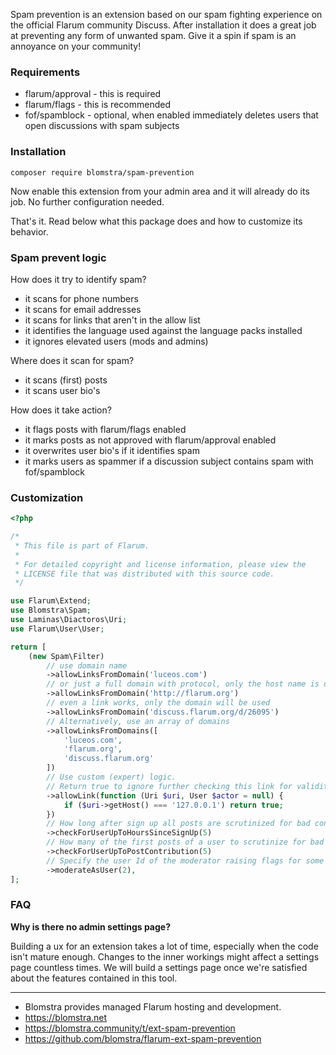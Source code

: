 Spam prevention is an extension based on our spam fighting experience on the official Flarum community Discuss. After installation it does a great job at preventing any form of unwanted spam. Give it a spin if spam is an annoyance on your community!

### Requirements

- flarum/approval - this is required
- flarum/flags - this is recommended
- fof/spamblock - optional, when enabled immediately deletes users that open discussions with spam subjects

### Installation

```
composer require blomstra/spam-prevention
```

Now enable this extension from your admin area and it will already do its job. No further configuration needed.

That's it. Read below what this package does and how to customize its behavior.

### Spam prevent logic

How does it try to identify spam?

- it scans for phone numbers
- it scans for email addresses
- it scans for links that aren't in the allow list
- it identifies the language used against the language packs installed
- it ignores elevated users (mods and admins)

Where does it scan for spam?

- it scans (first) posts
- it scans user bio's

How does it take action?

- it flags posts with flarum/flags enabled
- it marks posts as not approved with flarum/approval enabled
- it overwrites user bio's if it identifies spam
- it marks users as spammer if a discussion subject contains spam with fof/spamblock

### Customization

```php
<?php

/*
 * This file is part of Flarum.
 *
 * For detailed copyright and license information, please view the
 * LICENSE file that was distributed with this source code.
 */

use Flarum\Extend;
use Blomstra\Spam;
use Laminas\Diactoros\Uri;
use Flarum\User\User;

return [
    (new Spam\Filter)
        // use domain name
        ->allowLinksFromDomain('luceos.com')
        // or just a full domain with protocol, only the host name is used
        ->allowLinksFromDomain('http://flarum.org')
        // even a link works, only the domain will be used
        ->allowLinksFromDomain('discuss.flarum.org/d/26095')
        // Alternatively, use an array of domains
        ->allowLinksFromDomains([
            'luceos.com',
            'flarum.org',
            'discuss.flarum.org'
        ])
        // Use custom (expert) logic.
        // Return true to ignore further checking this link for validity.
        ->allowLink(function (Uri $uri, User $actor = null) {
            if ($uri->getHost() === '127.0.0.1') return true;
        })
        // How long after sign up all posts are scrutinized for bad content
        ->checkForUserUpToHoursSinceSignUp(5)
        // How many of the first posts of a user to scrutinize for bad content
        ->checkForUserUpToPostContribution(5)
        // Specify the user Id of the moderator raising flags for some actions, otherwise the first admin is used
        ->moderateAsUser(2),
];
```

### FAQ

__Why is there no admin settings page?__

Building a ux for an extension takes a lot of time, especially when the code isn't mature enough. Changes to the inner workings might affect a settings page countless times. We will build a settings page once we're satisfied about the features contained in this tool.

---

- Blomstra provides managed Flarum hosting and development.
- https://blomstra.net
- https://blomstra.community/t/ext-spam-prevention
- https://github.com/blomstra/flarum-ext-spam-prevention
